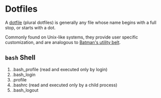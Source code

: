 # Dotfiles

A [dotfile][1] (plural dotfiles) is generally any file whose name begins with a full stop, or starts with a dot.

Commonly found on Unix-like systems, they provide user specific customization, and are analogous to [Batman's utility belt][2].

## `bash` Shell

1) .bash_profile (read and executed only by login)
2) .bash_login
3) .profile
4) .bashrc (read and executed only by a child process)
5) .bash_logout

[1]: https://en.wikipedia.org/wiki/Dot-file
[2]: https://en.wikipedia.org/wiki/Batman%27s_utility_belt

